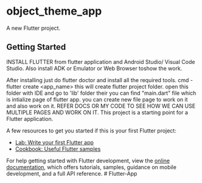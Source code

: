 # object_theme_app

A new Flutter project.

## Getting Started
INSTALL FLUTTER from flutter application and Android Studio/ Visual Code Studio.
Also install ADK or Emulator or Web Browser toshow the work.

 After installing just do flutter doctor and install all the required tools.
 cmd - flutter create <app_name>
 this will create flutter project folder.
 open this folder with IDE and go to 'lib' folder their you can find "main.dart" file which is intialize page of flutter app.
 you can create new file page to work on it and also work on it. REFER DOCS OR MY CODE TO SEE HOW WE CAN USE MULTIPLE PAGES AND WORK ON IT.
This project is a starting point for a Flutter application.

A few resources to get you started if this is your first Flutter project:

- [Lab: Write your first Flutter app](https://docs.flutter.dev/get-started/codelab)
- [Cookbook: Useful Flutter samples](https://docs.flutter.dev/cookbook)

For help getting started with Flutter development, view the
[online documentation](https://docs.flutter.dev/), which offers tutorials,
samples, guidance on mobile development, and a full API reference.
#   F l u t t e r - A p p 
 
 
